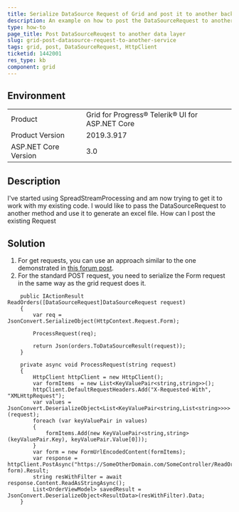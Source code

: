 ```yaml
---
title: Serialize DataSource Request of Grid and post it to another backend service
description: An example on how to post the DataSourceRequest to another remote service on the server.
type: how-to
page_title: Post DataSourceReuqest to another data layer
slug: grid-post-datasource-request-to-another-service
tags: grid, post, DataSourceRequest, HttpClient
ticketid: 1442001
res_type: kb
component: grid
---
```


## Environment

<table>
 <tr>
  <td>Product</td>
  <td>Grid for Progress® Telerik® UI for ASP.NET Core</td>
 </tr>
 <tr>
  <td>Product Version</td>
  <td>2019.3.917</td>
 </tr>
 <tr>
  <td>ASP.NET Core Version</td>
  <td>3.0</td>
 </tr>
</table>

## Description

I've started using SpreadStreamProcessing and am now trying to get it to work with my existing code. I would like to pass the DataSourceRequest to another method and use it to generate an excel file. How can I post the existing Request

## Solution

1. For get requests, you can use an approach similar to the one demonstrated in [this forum post](https://www.telerik.com/forums/connecting-asp-net-mvc-application-to-asp-net-webapi#f_CGsEPUa0KwgTJ8SEXPIg).
1. For the standard POST request, you need to serialize the Form request in the same way as the grid request does it. 

```
    public IActionResult ReadOrders([DataSourceRequest]DataSourceRequest request)
    {
        var req = JsonConvert.SerializeObject(HttpContext.Request.Form);
        
        ProcessRequest(req);
        
        return Json(orders.ToDataSourceResult(request));
    }

	private async void ProcessRequest(string request)
    {
        HttpClient httpClient = new HttpClient();
        var formItems  = new List<KeyValuePair<string,string>>();
        httpClient.DefaultRequestHeaders.Add("X-Requested-With", "XMLHttpRequest");
        var values = JsonConvert.DeserializeObject<List<KeyValuePair<string,List<string>>>>(request);
        foreach (var keyValuePair in values)
        {
            formItems.Add(new KeyValuePair<string,string>(keyValuePair.Key), keyValuePair.Value[0]));
        }
        var form = new FormUrlEncodedContent(formItems);
        var response = httpClient.PostAsync("https://SomeOtherDomain.com/SomeController/ReadOrders", form).Result;
        string resWithFilter = await response.Content.ReadAsStringAsync();
        List<OrderViewModel> savedResult = JsonConvert.DeserializeObject<ResultData>(resWithFilter).Data;
    }

```
